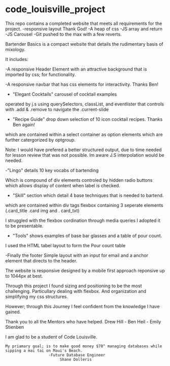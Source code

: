 # code_louisville_project

<!--https://github.com/SDolleris33/code_louisville_project.git-->

This repo contains a completed website that meets all requirements for the project.
-responsive layout Thank God!
-A heap of css
-JS array and return
-JS Carousel
-Git pushed to the max with a few reverts.

Bartender Basics is a compact website that details the rudimentary basis of mixology.

It includes:

  -A responsive Header Element with an attractive background that is imported by css; for functionality.
  
  -A responsive navbar that has css elements for interactivity. Thanks Ben!

 - "Elegant Cocktails" carousel of cocktail examples
 
  operated by j.s using querySelectors, classList, and eventlister that controls with .add & .remove to navigate the .current-slide
  
 - "Recipe Guide" drop down selection of 10 icon cocktail recipes. Thanks Ben again!
 
 which are contained within a select container as option elements which are further catergorized by optgroup.
 
 Note: I would have prefered a better structured output, due to time needed for lesson review that was not possible. Im aware J.S interpolation would be needed.
 
-"Lingo" details 10 key vocabs of bartending

  Which is compound of div elements
  controled by hidden radio buttons which allows display of content when label is checked.
 
 - "Skill" section which detail 4 base techniques that is needed to bartend.
 
 which are contained within div tags flexbox containing 3 seperate elements (.card_title .card img and . card_txt)
 
 I struggled with the flexbox cordination through media queries I adopted it to be presentable.
 
 -  "Tools" shows examples of base bar glasses and a table of pour count.
 
 I used the HTML tabel layout to form the Pour count table
 
 -Finally the footer
  Simple layout with an input for email and a anchor element that directs to the header.
  
 The website is responsive designed by a mobile first approach reponsive up to 1044px at best.
 
 Through this project I found sizing and positioning to be the most challenging. Particullary dealing with flexbox.
 And organization and simplifying my css structures.
 
 However; through this Journey I feel confident from the knowledge I have gained.
 
 Thank you to all the Mentors who have helped.
    Drew Hill - Ben Heil  - Emily Stienben
    
 
 I am glad to be a student of Code Louisville.
      
    My priamary goal; is to make good money $70^ managing databases while sipping a mai tai on Maui's Beach.  
                       -Future Database Engineer
                            Shane Dolleris
 
 
  